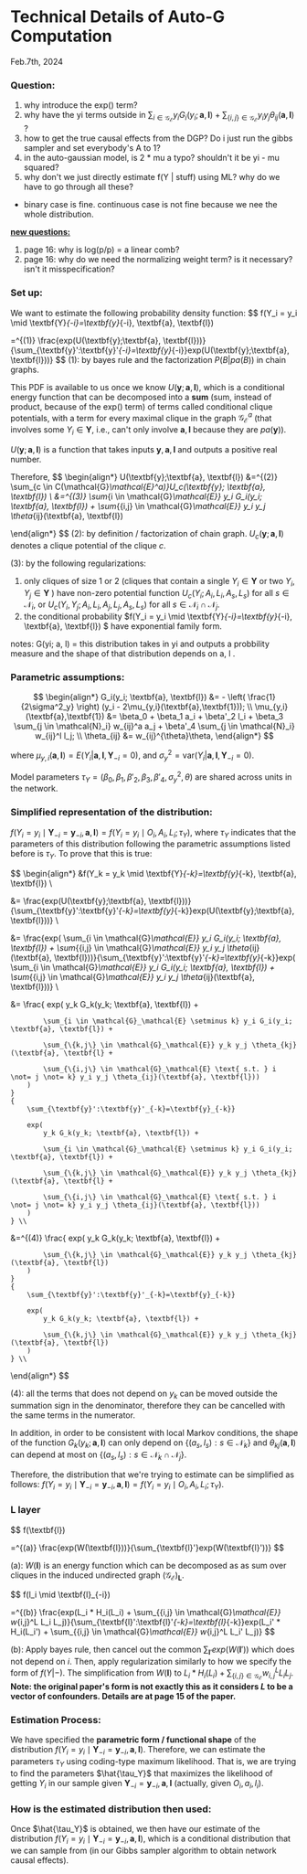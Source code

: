 # Technical Details of Auto-G Computation

Feb.7th, 2024



### Question:

1.   why introduce the exp() term?
2.   why have the yi terms outside in $\sum_{i \in \mathcal{G}_\mathcal{E}} y_i G_i(y_i; \textbf{a}, \textbf{l}) + \sum_{\{i,j\} \in \mathcal{G}_\mathcal{E}} y_i y_j \theta_{ij}(\textbf{a}, \textbf{l})$ ?
3.   how to get the true causal effects from the DGP? Do i just run the gibbs sampler and set everybody's A to 1?
4.   in the auto-gaussian model, is 2 * mu a typo? shouldn't it be yi - mu squared?
5.   why don't we just directly estimate f(Y | stuff) using ML? why do we have to go through all these?

-   binary case is fine. continuous case is not fine because we nee the whole distribution.



**<u>new questions:</u>**

1.   page 16: why is log(p/p) = a linear comb?
2.   page 16: why do we need the normalizing weight term? is it necessary? isn't it misspecification?



### Set up:

We want to estimate the following probability density function:
$$
f(Y_i = y_i \mid \textbf{Y}_{-i}=\textbf{y}_{-i}, \textbf{a}, \textbf{l}) 
 
 =^{(1)} \frac{exp(U(\textbf{y};\textbf{a}, \textbf{l}))}{\sum_{\textbf{y}':\textbf{y}'_{-i}=\textbf{y}_{-i}}exp(U(\textbf{y};\textbf{a}, \textbf{l}))}
$$
(1): by bayes rule and the factorization $P(B | pa(B))$ in chain graphs. 



This PDF is available to us once we know $U(\textbf{y};\textbf{a}, \textbf{l})$, which is a conditional energy function that can be decomposed into a **sum** (sum, instead of product, because of the exp() term) of terms called conditional clique potentials, with a term for every maximal clique in the graph $\mathcal{G}_\mathcal{E}^a$ (that involves some $Y_i \in \textbf{Y}$, i.e., can't only involve $\textbf{a}, \textbf{l}$ because they are $pa(\textbf{y})$). 

$U(\textbf{y};\textbf{a}, \textbf{l})$ is a function that takes inputs $\textbf{y}, \textbf{a}, \textbf{l}$  and outputs a positive real number. 

Therefore, 
$$
\begin{align*}
U(\textbf{y};\textbf{a}, \textbf{l}) &=^{(2)} \sum_{c \in C(\mathcal{G}_\mathcal{E}^a)}U_c(\textbf{y}; \textbf{a}, \textbf{l}) \\
&=^{(3)} \sum_{i \in \mathcal{G}_\mathcal{E}} y_i G_i(y_i; \textbf{a}, \textbf{l}) + \sum_{\{i,j\} \in \mathcal{G}_\mathcal{E}} y_i y_j \theta_{ij}(\textbf{a}, \textbf{l})

\end{align*}
$$
(2): by definition / factorization of chain graph. $U_c(\textbf{y}; \textbf{a}, \textbf{l})$ denotes a clique potential of the clique $c$.

(3): by the following regularizations: 

1.   only cliques of size 1 or 2 (cliques that contain a single $Y_i \in \textbf{Y}$ or two $Y_i, Y_j \in \textbf{Y}$ ) have non-zero potential function $U_c(Y_i; A_i, L_i, A_s, L_s)$ for all $s \in \mathcal{N}_i$, or $U_c(Y_i, Y_j; A_i, L_i, A_j, L_j, A_s, L_s)$ for all $s \in \mathcal{N}_i \cap \mathcal{N}_j$. 
2.   the conditional probability $f(Y_i = y_i \mid \textbf{Y}_{-i}=\textbf{y}_{-i}, \textbf{a}, \textbf{l}) $ have exponential family form.

notes: G(yi; a, l) = this distribution takes in yi and outputs a probbility measure and the shape of that distribution depends on a, l .

### Parametric assumptions:
$$
\begin{align*}
G_i(y_i; \textbf{a}, \textbf{l}) &= - \left( \frac{1}{2\sigma^2_y} \right) (y_i - 2\mu_{y,i}(\textbf{a},\textbf{1})); \\
\mu_{y,i}(\textbf{a},\textbf{1}) &= \beta_0 + \beta_1 a_i + \beta'_2 l_i + \beta_3 \sum_{j \in \mathcal{N}_i} w_{ij}^a a_j + \beta'_4 \sum_{j \in \mathcal{N}_i} w_{ij}^l l_j; \\
\theta_{ij} &= w_{ij}^{\theta}\theta,
\end{align*}
$$


where $\mu_{y,i}(\textbf{a},\textbf{l}) = E(Y_i|\textbf{a},\textbf{l}, \textbf{Y}_{-i} = 0)$, and $\sigma^2_y = \text{var}(Y_i|\textbf{a},\textbf{l}, \textbf{Y}_{-i} = 0)$. 

Model parameters $\tau_Y = (\beta_0, \beta_1, \beta'_2, \beta_3, \beta'_4, \sigma^2_y, \theta)$ are shared across units in the network.


### Simplified representation of the distribution:

$f(Y_i = y_i \mid \textbf{Y}_{-i}=\textbf{y}_{-i}, \textbf{a}, \textbf{l}) = f(Y_i = y_i \mid O_i, A_i, L_i; \tau_Y)$, where $\tau_Y$ indicates that the parameters of this distribution following the parametric assumptions listed before is $\tau_Y$. To prove that this is true:

$$
\begin{align*}
&f(Y_k = y_k \mid \textbf{Y}_{-k}=\textbf{y}_{-k}, \textbf{a}, \textbf{l}) \\

&= \frac{exp(U(\textbf{y};\textbf{a}, \textbf{l}))}{\sum_{\textbf{y}':\textbf{y}'_{-k}=\textbf{y}_{-k}}exp(U(\textbf{y};\textbf{a}, \textbf{l}))} \\

&= \frac{exp( \sum_{i \in \mathcal{G}_\mathcal{E}} y_i G_i(y_i; \textbf{a}, \textbf{l}) + \sum_{\{i,j\} \in \mathcal{G}_\mathcal{E}} y_i y_j \theta_{ij}(\textbf{a}, \textbf{l}))}{\sum_{\textbf{y}':\textbf{y}'_{-k}=\textbf{y}_{-k}}exp( \sum_{i \in \mathcal{G}_\mathcal{E}} y_i G_i(y_i; \textbf{a}, \textbf{l}) + \sum_{\{i,j\} \in \mathcal{G}_\mathcal{E}} y_i y_j \theta_{ij}(\textbf{a}, \textbf{l}))} \\

&= \frac{
        exp(
            y_k G_k(y_k; \textbf{a}, \textbf{l}) + 

            \sum_{i \in \mathcal{G}_\mathcal{E} \setminus k} y_i G_i(y_i; \textbf{a}, \textbf{l}) + 

            \sum_{\{k,j\} \in \mathcal{G}_\mathcal{E}} y_k y_j \theta_{kj}(\textbf{a}, \textbf{l} + 
    
            \sum_{\{i,j\} \in \mathcal{G}_\mathcal{E} \text{ s.t. } i \not= j \not= k} y_i y_j \theta_{ij}(\textbf{a}, \textbf{l}))
        )
    }
    {
        \sum_{\textbf{y}':\textbf{y}'_{-k}=\textbf{y}_{-k}} 
        
        exp(
            y_k G_k(y_k; \textbf{a}, \textbf{l}) + 

            \sum_{i \in \mathcal{G}_\mathcal{E} \setminus k} y_i G_i(y_i; \textbf{a}, \textbf{l}) + 

            \sum_{\{k,j\} \in \mathcal{G}_\mathcal{E}} y_k y_j \theta_{kj}(\textbf{a}, \textbf{l} + 
    
            \sum_{\{i,j\} \in \mathcal{G}_\mathcal{E} \text{ s.t. } i \not= j \not= k} y_i y_j \theta_{ij}(\textbf{a}, \textbf{l}))
        )
    } \\

&=^{(4)} \frac{
        exp(
            y_k G_k(y_k; \textbf{a}, \textbf{l}) + 

            \sum_{\{k,j\} \in \mathcal{G}_\mathcal{E}} y_k y_j \theta_{kj}(\textbf{a}, \textbf{l})
        )
    }
    {
        \sum_{\textbf{y}':\textbf{y}'_{-k}=\textbf{y}_{-k}} 
        
        exp(
            y_k G_k(y_k; \textbf{a}, \textbf{l}) + 

            \sum_{\{k,j\} \in \mathcal{G}_\mathcal{E}} y_k y_j \theta_{kj}(\textbf{a}, \textbf{l})
        )
    } \\

\end{align*}
$$

(4): all the terms that does not depend on $y_k$ can be moved outside the summation sign in the denominator, therefore they can be cancelled with the same terms in the numerator. 

In addition, in order to be consistent with local Markov conditions, the shape of the function $G_k(y_k; \textbf{a}, \textbf{l})$ can only depend on $\{(a_s, l_s):s \in \mathcal{N}_k\}$ and $\theta_{kj}(\textbf{a}, \textbf{l})$ can depend at most on $\{(a_s, l_s):s \in \mathcal{N}_k \cap \mathcal{N}_j\}$. 

Therefore, the distribution that we're trying to estimate can be simplified as follows: $f(Y_i = y_i \mid \textbf{Y}_{-i}=\textbf{y}_{-i}, \textbf{a}, \textbf{l}) = f(Y_i = y_i \mid O_i, A_i, L_i; \tau_Y)$.



### L layer

$$
f(\textbf{l}) 

=^{(a)} \frac{exp(W(\textbf{l}))}{\sum_{\textbf{l}'}exp(W(\textbf{l}'))}
$$

(a): $W(\textbf{l})$ is an energy function which can be decomposed as as sum over cliques in the induced undirected graph $(\mathcal{G}_\mathcal{E})_{\textbf{L}}$.

$$
f(l_i \mid \textbf{l}_{-i}) 

=^{(b)} \frac{exp(L_i * H_i(L_i) + \sum_{\{i,j\} \in \mathcal{G}_\mathcal{E}} w_{i,j}^L L_i L_j)}{\sum_{\textbf{l}':\textbf{l}'_{-k}=\textbf{l}_{-k}}exp(L_i' * H_i(L_i') + \sum_{\{i,j\} \in \mathcal{G}_\mathcal{E}} w_{i,j}^L L_i' L_j)}
$$

(b): Apply bayes rule, then cancel out the common $\sum_{\textbf{l}'}exp(W(\textbf{l}'))$ which does not depend on $i$. Then, apply regularization similarly to how we specify the form of $f(Y|-)$. The simplification from $W(\textbf{l})$ to $L_i * H_i(L_i) + \sum_{\{i,j\} \in \mathcal{G}_\mathcal{E}} w_{i,j}^L L_i L_j$. **Note: the original paper's form is not exactly this as it considers $L$ to be a vector of confounders. Details are at page 15 of the paper.**


### Estimation Process:

We have specified the **parametric form / functional shape** of the distribution $f(Y_i = y_i \mid \textbf{Y}_{-i}=\textbf{y}_{-i}, \textbf{a}, \textbf{l})$. Therefore, we can estimate the parameters $\tau_Y$ using coding-type maximum likelihood. That is, we are trying to find the parameters $\hat{\tau_Y}$ that maximizes the likelihood of getting $Y_i$ in our sample given $\textbf{Y}_{-i}=\textbf{y}_{-i}, \textbf{a}, \textbf{l}$ (actually, given $O_i, a_i, l_i$).

### How is the estimated distribution then used:

Once $\hat{\tau_Y}$ is obtained, we then have our estimate of the distribution $f(Y_i = y_i \mid \textbf{Y}_{-i}=\textbf{y}_{-i}, \textbf{a}, \textbf{l})$, which is a conditional distribution that we can sample from (in our Gibbs sampler algorithm to obtain network causal effects).



